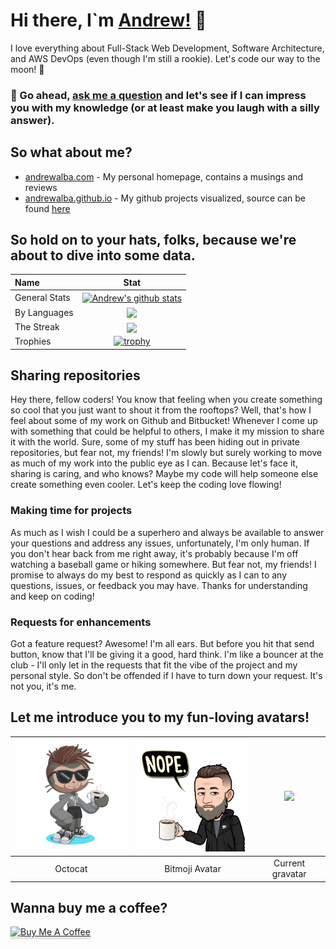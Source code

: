 # Hi there, I`m [Andrew!](https://andrewalba.com) 🙋

I love everything about Full-Stack Web Development, Software Architecture, and AWS DevOps (even though I'm still a rookie). Let's code our way to the moon! 🚀

### 💬 Go ahead, [ask me a question](https://github.com/andrewalba/andrewalba.github.io/discussions/categories/q-a) and let's see if I can impress you with my knowledge (or at least make you laugh with a silly answer).

## So what about me?

- [andrewalba.com](https://andrewalba.com) - My personal homepage, contains a musings and reviews
- [andrewalba.github.io](https://andrewalba.github.io) - My github projects visualized, source can be found [here](https://github.com/andrewalba/andrewalba.github.io)


## So hold on to your hats, folks, because we're about to dive into some data.
| Name | Stat |
| :--- | :---: |
| General Stats | <a href="https://github.com/anuraghazra/github-readme-stats#github-stats-card"><img align="center" src="https://github-readme-stats.vercel.app/api?username=andrewalba&cardType=level&bg_color=22272e&text_color=FFFFFF&title_color=D65108&count_private=true&include_all_commits=true&show_icons=true&icon_color=D65108&border_color=D65108&hide_title=true" alt="Andrew's github stats" /></a> | 
| By Languages | <a href="https://github.com/anuraghazra/github-readme-stats#github-stats-card"><img align="center" src="https://github-readme-stats.vercel.app/api/top-langs/?username=andrewalba&bg_color=22272e&text_color=FFFFFF&title_color=FFFFFF&icon_color=D65108&border_color=D65108&layout=pie&langs_count=10&hide=html,makefile" /></a> |
| The Streak | <a href="https://github.com/denvercoder1/github-readme-streak-stats"><img align="center" src="https://github-readme-streak-stats.herokuapp.com?user=andrewalba&background=22272E&border=D65108&stroke=D65108&sideLabels=FFFFFF&currStreakNum=CB2727&sideNums=D65108&currStreakLabel=FFFFFF&dates=FFFFFF"></a> |
| Trophies | [![trophy](https://github-profile-trophy.vercel.app/?username=andrewalba&theme=dark_lover&column=4&no-frame=true&margin-h=15&margin-w=15)](https://github.com/ryo-ma/github-profile-trophy) |


## Sharing repositories

Hey there, fellow coders! You know that feeling when you create something so cool that you just want to shout it from the rooftops? Well, that's how I feel about some of my work on Github and Bitbucket! Whenever I come up with something that could be helpful to others, I make it my mission to share it with the world. Sure, some of my stuff has been hiding out in private repositories, but fear not, my friends! I'm slowly but surely working to move as much of my work into the public eye as I can. Because let's face it, sharing is caring, and who knows? Maybe my code will help someone else create something even cooler. Let's keep the coding love flowing!


### Making time for projects

As much as I wish I could be a superhero and always be available to answer your questions and address any issues, unfortunately, I'm only human. If you don't hear back from me right away, it's probably because I'm off watching a baseball game or hiking somewhere. But fear not, my friends! I promise to always do my best to respond as quickly as I can to any questions, issues, or feedback you may have. Thanks for understanding and keep on coding!


### Requests for enhancements

Got a feature request? Awesome! I'm all ears. But before you hit that send button, know that I'll be giving it a good, hard think. I'm like a bouncer at the club - I'll only let in the requests that fit the vibe of the project and my personal style. So don't be offended if I have to turn down your request. It's not you, it's me.


## Let me introduce you to my fun-loving avatars!

| <img width="200" src=".images/octocat.png" alt="Octocat"> | <img width="200" src=".images/bitmoji.png"> | <img width="200" src="https://gravatar.com/avatar/5283a6b91ce37dba885173a00e72163d?s=200"> | 
| :-------------------------------------------------------: | :-------------------------------------------: | :-------------------------------------------------------------------------------------------:  |
| Octocat                                                   | Bitmoji Avatar                              | Current gravatar                                                                               |


## Wanna buy me a coffee?

<a href="https://www.buymeacoffee.com/albawebstudio" target="_blank"><img src="https://www.buymeacoffee.com/assets/img/custom_images/orange_img.png" alt="Buy Me A Coffee" style="height: 41px !important;width: 174px !important;box-shadow: 0px 3px 2px 0px rgba(190, 190, 190, 0.5) !important;-webkit-box-shadow: 0px 3px 2px 0px rgba(190, 190, 190, 0.5) !important;" ></a>